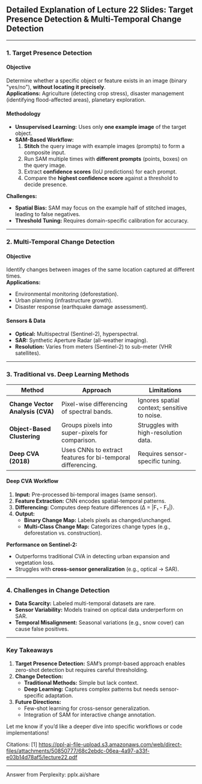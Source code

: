## Detailed Explanation of Lecture 22 Slides: Target Presence Detection & Multi-Temporal Change Detection

---

### **1. Target Presence Detection**

#### **Objective**
Determine whether a specific object or feature exists in an image (binary "yes/no"), **without locating it precisely**.  
**Applications:** Agriculture (detecting crop stress), disaster management (identifying flood-affected areas), planetary exploration.

#### **Methodology**
- **Unsupervised Learning:** Uses only **one example image** of the target object.
- **SAM-Based Workflow:**
  1. **Stitch** the query image with example images (prompts) to form a composite input.
  2. Run SAM multiple times with **different prompts** (points, boxes) on the query image.
  3. Extract **confidence scores** (IoU predictions) for each prompt.
  4. Compare the **highest confidence score** against a threshold to decide presence.

**Challenges:**
- **Spatial Bias:** SAM may focus on the example half of stitched images, leading to false negatives.  
- **Threshold Tuning:** Requires domain-specific calibration for accuracy.

---

### **2. Multi-Temporal Change Detection**

#### **Objective**
Identify changes between images of the same location captured at different times.  
**Applications:**  
- Environmental monitoring (deforestation).  
- Urban planning (infrastructure growth).  
- Disaster response (earthquake damage assessment).

#### **Sensors & Data**
- **Optical:** Multispectral (Sentinel-2), hyperspectral.  
- **SAR:** Synthetic Aperture Radar (all-weather imaging).  
- **Resolution:** Varies from meters (Sentinel-2) to sub-meter (VHR satellites).

---

### **3. Traditional vs. Deep Learning Methods**

| **Method**               | **Approach**                                      | **Limitations**                              |
|--------------------------|---------------------------------------------------|----------------------------------------------|
| **Change Vector Analysis (CVA)** | Pixel-wise differencing of spectral bands.       | Ignores spatial context; sensitive to noise. |
| **Object-Based Clustering** | Groups pixels into super-pixels for comparison.  | Struggles with high-resolution data.         |
| **Deep CVA (2018)**       | Uses CNNs to extract features for bi-temporal differencing. | Requires sensor-specific tuning.             |

#### **Deep CVA Workflow**
1. **Input:** Pre-processed bi-temporal images (same sensor).  
2. **Feature Extraction:** CNN encodes spatial-temporal patterns.  
3. **Differencing:** Computes deep feature differences (Δ = |F₁ - F₂|).  
4. **Output:**  
   - **Binary Change Map:** Labels pixels as changed/unchanged.  
   - **Multi-Class Change Map:** Categorizes change types (e.g., deforestation vs. construction).

**Performance on Sentinel-2:**
- Outperforms traditional CVA in detecting urban expansion and vegetation loss.  
- Struggles with **cross-sensor generalization** (e.g., optical → SAR).

---

### **4. Challenges in Change Detection**
- **Data Scarcity:** Labeled multi-temporal datasets are rare.  
- **Sensor Variability:** Models trained on optical data underperform on SAR.  
- **Temporal Misalignment:** Seasonal variations (e.g., snow cover) can cause false positives.

---

### **Key Takeaways**
1. **Target Presence Detection:** SAM’s prompt-based approach enables zero-shot detection but requires careful thresholding.  
2. **Change Detection:**  
   - **Traditional Methods:** Simple but lack context.  
   - **Deep Learning:** Captures complex patterns but needs sensor-specific adaptation.  
3. **Future Directions:**  
   - Few-shot learning for cross-sensor generalization.  
   - Integration of SAM for interactive change annotation.  

Let me know if you’d like a deeper dive into specific workflows or code implementations!

Citations:
[1] https://ppl-ai-file-upload.s3.amazonaws.com/web/direct-files/attachments/50850777/68c2ebdc-06ea-4a97-a33f-e03b14d78af5/lecture22.pdf

---
Answer from Perplexity: pplx.ai/share